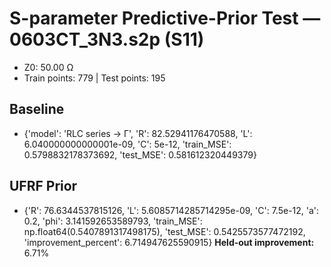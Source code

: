 # S-parameter Predictive-Prior Test — 0603CT_3N3.s2p (S11)
- Z0: 50.00 Ω
- Train points: 779  |  Test points: 195

## Baseline
- {'model': 'RLC series -> Γ', 'R': 82.52941176470588, 'L': 6.040000000000001e-09, 'C': 5e-12, 'train_MSE': 0.5798832178373692, 'test_MSE': 0.581612320449379}

## UFRF Prior
- {'R': 76.6344537815126, 'L': 5.6085714285714295e-09, 'C': 7.5e-12, 'a': 0.2, 'phi': 3.141592653589793, 'train_MSE': np.float64(0.5407891317498175), 'test_MSE': 0.5425573577472192, 'improvement_percent': 6.714947625590915}
**Held-out improvement:** 6.71%